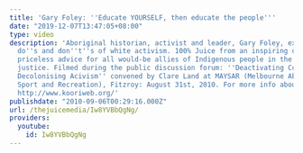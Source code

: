 ```yaml
---
title: 'Gary Foley: ''Educate YOURSELF, then educate the people'''
date: "2019-12-07T13:47:05+08:00"
type: video
description: 'Aboriginal historian, activist and leader, Gary Foley, explains the
  do''s and don''t''s of white activism. 100% Juice from an inspiring orator, and
  priceless advice for all would-be allies of Indigenous people in the struggle for
  justice. Filmed during the public discussion forum: ''Deactivating Colonialism /
  Decolonising Acivism'' convened by Clare Land at MAYSAR (Melbourne Aboriginal Youth,
  Sport and Recreation), Fitzroy: August 31st, 2010. For more info about Foley, visit:
  http://www.kooriweb.org/'
publishdate: "2010-09-06T00:29:16.000Z"
url: /thejuicemedia/Iw8YVBbQgNg/
providers:
  youtube:
    id: Iw8YVBbQgNg
---
```

